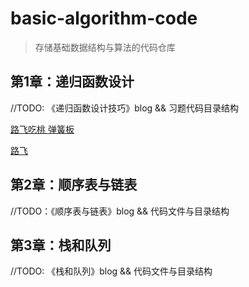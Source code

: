 # basic-algorithm-code
> 存储基础数据结构与算法的代码仓库

## 第1章：递归函数设计

//TODO: 《递归函数设计技巧》blog && 习题代码目录结构

<a href="https://github.com/OoWoOI/basic-algorithm-code/blob/main/01.%E9%80%92%E5%BD%92%E5%87%BD%E6%95%B0%E8%AE%BE%E8%AE%A1/01.hzoj184_%E8%B7%AF%E9%A3%9E%E5%90%83%E6%A1%83.cpp">
路飞吃桃
</a>

<a href="https://github.com/OoWoOI/basic-algorithm-code/blob/main/01.%E9%80%92%E5%BD%92%E5%87%BD%E6%95%B0%E8%AE%BE%E8%AE%A1/02.hzoj186_%E5%BC%B9%E7%B0%A7%E7%89%88.cpp"> 
弹簧板
</a>

[路飞]("https://github.com/OoWoOI/basic-algorithm-code/blob/main/01.%E9%80%92%E5%BD%92%E5%87%BD%E6%95%B0%E8%AE%BE%E8%AE%A1/02.hzoj186_%E5%BC%B9%E7%B0%A7%E7%89%88.cpp")
## 第2章：顺序表与链表

//TODO：《顺序表与链表》blog && 代码文件与目录结构

## 第3章：栈和队列

//TODO: 《栈和队列》blog && 代码文件与目录结构
